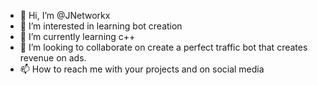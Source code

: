 - 👋 Hi, I’m @JNetworkx
- 👀 I’m interested in learning bot creation
- 🌱 I’m currently learning c++
- 💞️ I’m looking to collaborate on create a perfect traffic bot that creates revenue on ads.
- 📫 How to reach me with your projects and on social media

<!---
JNetworkx/JNetworkx is a ✨ special ✨ repository because its `README.md` (this file) appears on your GitHub profile.
You can click the Preview link to take a look at your changes.
--->
